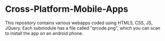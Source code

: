 # Cross-Platform-Mobile-Apps
This repository contains various webapps coded using HTML5, CSS, JS, JQuery. Each submodule has a file called "qrcode.png", which you can scan to install the app on an android phone.
